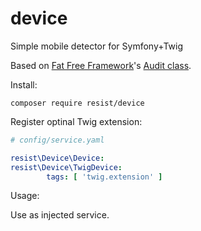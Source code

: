 # device

Simple mobile detector for Symfony+Twig

Based on [Fat Free Framework](https://fatfreeframework.com)'s [Audit class](https://github.com/bcosca/fatfree/blob/master/lib/audit.php).

Install:

`composer require resist/device`

Register optinal Twig extension:

```yaml
# config/service.yaml

resist\Device\Device:
resist\Device\TwigDevice:
        tags: [ 'twig.extension' ]
```        

Usage:

Use as injected service.

